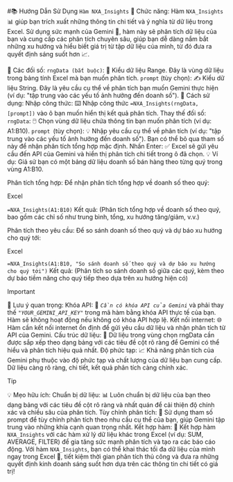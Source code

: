 #📚 Hướng Dẫn Sử Dụng `Hàm NXA_Insights`
🌟 Chức năng:
Hàm `NXA_Insights` 📊 giúp bạn trích xuất những thông tin chi tiết và ý nghĩa từ dữ liệu trong Excel. Sử dụng sức mạnh của Gemini 🧠, hàm này sẽ phân tích dữ liệu của bạn và cung cấp các phân tích chuyên sâu, giúp bạn dễ dàng nắm bắt những xu hướng và hiểu biết giá trị từ tập dữ liệu của mình, từ đó đưa ra quyết định sáng suốt hơn 📈.

📝 Các đối số:
`rngData (bắt buộc)`: 🔑 Kiểu dữ liệu Range. Đây là vùng dữ liệu trong bảng tính Excel mà bạn muốn phân tích.
`prompt` (tùy chọn): ✍️ Kiểu dữ liệu String. Đây là yêu cầu cụ thể về phân tích bạn muốn Gemini thực hiện (ví dụ: "tập trung vào các yếu tố ảnh hưởng đến doanh số").
🚀 Cách sử dụng:
Nhập công thức: ⌨️ Nhập công thức `=NXA_Insights(rngData, [prompt])` vào ô bạn muốn hiển thị kết quả phân tích.
Thay thế đối số:
`rngData`: 🖱️ Chọn vùng dữ liệu chứa thông tin bạn muốn phân tích (ví dụ: A1:B10).
`prompt `(tùy chọn): 💡 Nhập yêu cầu cụ thể về phân tích (ví dụ: "tập trung vào các yếu tố ảnh hưởng đến doanh số"). Bạn có thể bỏ qua tham số này để nhận phân tích tổng hợp mặc định.
Nhấn Enter: ✅ Excel sẽ gửi yêu cầu đến API của Gemini và hiển thị phân tích chi tiết trong ô đã chọn.
💡 Ví dụ:
Giả sử bạn có một bảng dữ liệu doanh số bán hàng theo từng quý trong vùng A1:B10.

Phân tích tổng hợp:
Để nhận phân tích tổng hợp về doanh số theo quý:

Excel

`=NXA_Insights(A1:B10)`
Kết quả: (Phân tích tổng hợp về doanh số theo quý, bao gồm các chỉ số như trung bình, tổng, xu hướng tăng/giảm, v.v.)

Phân tích theo yêu cầu:
Để so sánh doanh số theo quý và dự báo xu hướng cho quý tới:

Excel

`=NXA_Insights(A1:B10, "So sánh doanh số theo quý và dự báo xu hướng cho quý tới")`
Kết quả: (Phân tích so sánh doanh số giữa các quý, kèm theo dự báo tiềm năng cho quý tiếp theo dựa trên xu hướng hiện có)

> [!IMPORTANT]

📌 Lưu ý quan trọng:
Khóa API: 🔑 *`Cần có khóa API của Gemini`* và phải thay thế *`"YOUR_GEMINI_API_KEY"`* trong mã hàm bằng khóa API thực tế của bạn. Hàm sẽ không hoạt động nếu không có khóa API hợp lệ.
Kết nối internet: 🌐 Hàm cần kết nối internet ổn định để gửi yêu cầu dữ liệu và nhận phân tích từ API của Gemini.
Cấu trúc dữ liệu: 📁 Dữ liệu trong vùng chọn rngData cần được sắp xếp theo dạng bảng với các tiêu đề cột rõ ràng để Gemini có thể hiểu và phân tích hiệu quả nhất.
Độ phức tạp: 📈 Khả năng phân tích của Gemini phụ thuộc vào độ phức tạp và chất lượng của dữ liệu bạn cung cấp. Dữ liệu càng rõ ràng, chi tiết, kết quả phân tích càng chính xác.

> [!TIP]
💡 Mẹo hữu ích:
Chuẩn bị dữ liệu: 📊 Luôn chuẩn bị dữ liệu của bạn theo dạng bảng với các tiêu đề cột rõ ràng và nhất quán để cải thiện độ chính xác và chiều sâu của phân tích.
Tùy chỉnh phân tích: 🎯 Sử dụng tham số prompt để tùy chỉnh phân tích theo nhu cầu cụ thể của bạn, giúp Gemini tập trung vào những khía cạnh quan trọng nhất.
Kết hợp hàm: 🧩 Kết hợp hàm `NXA_Insights` với các hàm xử lý dữ liệu khác trong Excel (ví dụ: SUM, AVERAGE, FILTER) để gia tăng sức mạnh phân tích và tạo ra các báo cáo động.
Với hàm `NXA_Insights`, bạn có thể khai thác tối đa dữ liệu của mình ngay trong Excel 🚀, tiết kiệm thời gian phân tích thủ công và đưa ra những quyết định kinh doanh sáng suốt hơn dựa trên các thông tin chi tiết có giá trị!